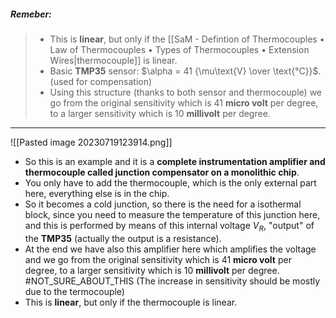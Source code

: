 ##### ***Remeber***:

> - This is **linear**, but only if the [[SaM - Defintion of Thermocouples • Law of Thermocouples • Types of Thermocouples • Extension Wires|thermocouple]] is linear. 
> - Basic **TMP35** sensor: $\alpha = 41 {\mu\text{V} \over \text{°C}}$. (used for compensation)
> - Using this structure (thanks to both sensor and thermocouple) we go from the original sensitivity which is $41$ **micro volt** per degree, to a larger sensitivity which is $10$ **millivolt** per degree.

---

![[Pasted image 20230719123914.png]]
- So this is an example and it is a **complete instrumentation amplifier and thermocouple called junction compensator on a monolithic chip**.
- You only have to add the thermocouple, which is the only external part here, everything else is in the chip.
- So it becomes a cold junction, so there is the need for a isothermal block, since you need to measure the temperature of this junction here, and this is performed by means of this internal voltage $V_R$, "output" of the **TMP35** (actually the output is a resistance).
- At the end we have also this amplifier here which amplifies the voltage and we go from the original sensitivity which is $41$ **micro volt** per degree, to a larger sensitivity which is $10$ **millivolt** per degree. #NOT_SURE_ABOUT_THIS (The increase in sensitivity should be mostly due to the termocouple)
- This is **linear**, but only if the thermocouple is linear. 
